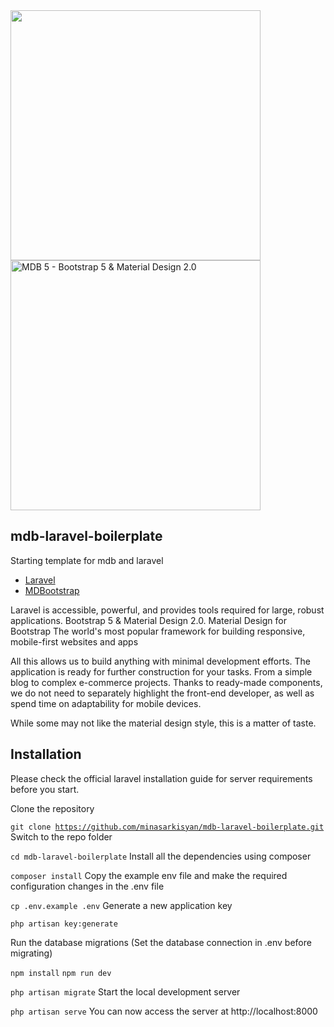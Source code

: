 <div>
    <a href="https://laravel.com" target="_blank"><img src="https://raw.githubusercontent.com/laravel/art/master/logo-lockup/5%20SVG/2%20CMYK/1%20Full%20Color/laravel-logolockup-cmyk-red.svg" width="400"></a>
<picture>
 <source srcset="https://mdbootstrap.com/wp-content/themes/mdbootstrap4/content/en/_mdb5/standard/pro/_main/assets/mdb5-about-v2.webp" type="image/webp">
  <img src="https://mdbootstrap.com/wp-content/themes/mdbootstrap4/content/en/_mdb5/standard/pro/_main/assets/mdb5-about-v2.jpg" class="img-fluid shadow-5 rounded" alt="MDB 5 -    Bootstrap 5 &amp; Material Design 2.0" width="400">
</picture>
</div>

## mdb-laravel-boilerplate
Starting template for mdb and laravel
<ul>
    <li><a href="https://laravel.com" target="_blank">Laravel</a></li>
    <li><a href="https://mdbootstrap.com/docs/standard/" target="_blank">MDBootstrap</a></li>
</ul>

Laravel is accessible, powerful, and provides tools required for large, robust applications.
Bootstrap 5 & Material Design 2.0. Material Design for Bootstrap
The world's most popular framework for building responsive, mobile-first websites and apps

All this allows us to build anything with minimal development efforts. The application is ready for further construction for your tasks. From a simple blog to complex e-commerce projects. Thanks to ready-made components, we do not need to separately highlight the front-end developer, as well as spend time on adaptability for mobile devices.

While some may not like the material design style, this is a matter of taste.

## Installation

Please check the official laravel installation guide for server requirements before you start.

Clone the repository

<code>git clone https://github.com/minasarkisyan/mdb-laravel-boilerplate.git</code>
Switch to the repo folder

<code>cd mdb-laravel-boilerplate</code>
Install all the dependencies using composer

<code>composer install</code>
Copy the example env file and make the required configuration changes in the .env file

<code>cp .env.example .env</code>
Generate a new application key

<code>php artisan key:generate</code>

Run the database migrations (Set the database connection in .env before migrating)

<code>npm install</code>
<code>npm run dev</code>

<code>php artisan migrate</code>
Start the local development server

<code>php artisan serve</code>
You can now access the server at http://localhost:8000



